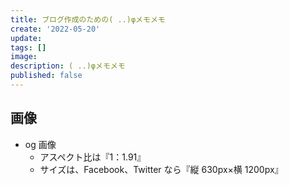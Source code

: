 ```yaml
---
title: ブログ作成のための( ..)φメモメモ
create: '2022-05-20'
update:
tags: []
image:
description: ( ..)φメモメモ
published: false
---
```


## 画像

- og 画像
  - アスペクト比は『1：1.91』
  - サイズは、Facebook、Twitter なら『縦 630px×横 1200px』
